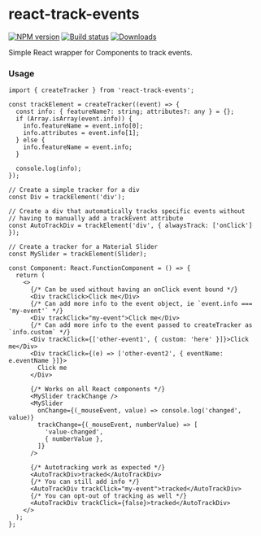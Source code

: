 # react-track-events

[![NPM version][npm-image]][npm-url]
[![Build status][build-image]][build-url]
[![Downloads][downloads-image]][downloads-url]

Simple React wrapper for Components to track events.

[npm-image]: https://img.shields.io/npm/v/react-track-events.svg?style=flat-square
[npm-url]: https://npmjs.org/package/react-track-events
[build-image]: https://github.com/kolodny/react-track-events/actions/workflows/main.yml/badge.svg
[build-url]: https://github.com/kolodny/react-track-events/actions/workflows/main.yml
[downloads-image]: http://img.shields.io/npm/dm/react-track-events.svg?style=flat-square
[downloads-url]: https://npmjs.org/package/react-track-events

### Usage

```tsx
import { createTracker } from 'react-track-events';

const trackElement = createTracker((event) => {
  const info: { featureName?: string; attributes?: any } = {};
  if (Array.isArray(event.info)) {
    info.featureName = event.info[0];
    info.attributes = event.info[1];
  } else {
    info.featureName = event.info;
  }

  console.log(info);
});

// Create a simple tracker for a div
const Div = trackElement('div');

// Create a div that automatically tracks specific events without
// having to manually add a trackEvent attribute
const AutoTrackDiv = trackElement('div', { alwaysTrack: ['onClick'] });

// Create a tracker for a Material Slider
const MySlider = trackElement(Slider);

const Component: React.FunctionComponent = () => {
  return (
    <>
      {/* Can be used without having an onClick event bound */}
      <Div trackClick>Click me</Div>
      {/* Can add more info to the event object, ie `event.info === 'my-event'` */}
      <Div trackClick="my-event">Click me</Div>
      {/* Can add more info to the event passed to createTracker as `info.custom` */}
      <Div trackClick={['other-event1', { custom: 'here' }]}>Click me</Div>
      <Div trackClick={(e) => ['other-event2', { eventName: e.eventName }]}>
        Click me
      </Div>

      {/* Works on all React components */}
      <MySlider trackChange />
      <MySlider
        onChange={(_mouseEvent, value) => console.log('changed', value)}
        trackChange={(_mouseEvent, numberValue) => [
          'value-changed',
          { numberValue },
        ]}
      />

      {/* Autotracking work as expected */}
      <AutoTrackDiv>tracked</AutoTrackDiv>
      {/* You can still add info */}
      <AutoTrackDiv trackClick="my-event">tracked</AutoTrackDiv>
      {/* You can opt-out of tracking as well */}
      <AutoTrackDiv trackClick={false}>tracked</AutoTrackDiv>
    </>
  );
};
```
